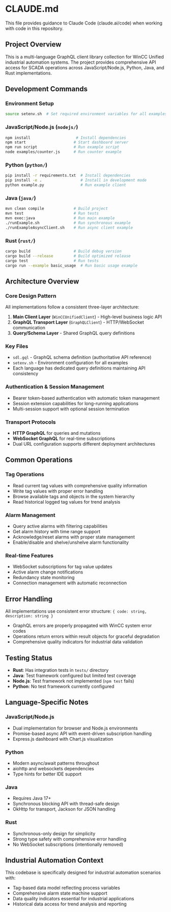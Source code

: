 # CLAUDE.md

This file provides guidance to Claude Code (claude.ai/code) when working with code in this repository.

## Project Overview

This is a multi-language GraphQL client library collection for WinCC Unified industrial automation systems. The project provides comprehensive API access for SCADA operations across JavaScript/Node.js, Python, Java, and Rust implementations.

## Development Commands

### Environment Setup
```bash
source setenv.sh  # Set required environment variables for all examples
```

### JavaScript/Node.js (`nodejs/`)
```bash
npm install                    # Install dependencies
npm start                     # Start dashboard server
npm run script                # Run example script
node examples/counter.js      # Run counter example
```

### Python (`python/`)
```bash
pip install -r requirements.txt  # Install dependencies
pip install -e .                 # Install in development mode
python example.py                # Run example client
```

### Java (`java/`)
```bash
mvn clean compile             # Build project
mvn test                      # Run tests
mvn exec:java                 # Run main example
./runExample.sh               # Run synchronous example
./runExampleAsyncClient.sh    # Run async client example
```

### Rust (`rust/`)
```bash
cargo build                   # Build debug version
cargo build --release         # Build optimized release
cargo test                    # Run tests
cargo run --example basic_usage  # Run basic usage example
```

## Architecture Overview

### Core Design Pattern
All implementations follow a consistent three-layer architecture:
1. **Main Client Layer** (`WinCCUnifiedClient`) - High-level business logic API
2. **GraphQL Transport Layer** (`GraphQLClient`) - HTTP/WebSocket communication
3. **Query/Schema Layer** - Shared GraphQL query definitions

### Key Files
- `sdl.gql` - GraphQL schema definition (authoritative API reference)
- `setenv.sh` - Environment configuration for all examples
- Each language has dedicated query definitions maintaining API consistency

### Authentication & Session Management
- Bearer token-based authentication with automatic token management
- Session extension capabilities for long-running applications
- Multi-session support with optional session termination

### Transport Protocols
- **HTTP GraphQL** for queries and mutations
- **WebSocket GraphQL** for real-time subscriptions
- Dual URL configuration supports different deployment architectures

## Common Operations

### Tag Operations
- Read current tag values with comprehensive quality information
- Write tag values with proper error handling
- Browse available tags and objects in the system hierarchy
- Read historical logged tag values for trend analysis

### Alarm Management
- Query active alarms with filtering capabilities
- Get alarm history with time range support
- Acknowledge/reset alarms with proper state management
- Enable/disable and shelve/unshelve alarm functionality

### Real-time Features
- WebSocket subscriptions for tag value updates
- Active alarm change notifications
- Redundancy state monitoring
- Connection management with automatic reconnection

## Error Handling
All implementations use consistent error structure: `{ code: string, description: string }`
- GraphQL errors are properly propagated with WinCC system error codes
- Operations return errors within result objects for graceful degradation
- Comprehensive quality indicators for industrial data validation

## Testing Status
- **Rust**: Has integration tests in `tests/` directory
- **Java**: Test framework configured but limited test coverage
- **Node.js**: Test framework not implemented (`npm test` fails)
- **Python**: No test framework currently configured

## Language-Specific Notes

### JavaScript/Node.js
- Dual implementation for browser and Node.js environments
- Promise-based async API with event-driven subscription handling
- Express.js dashboard with Chart.js visualization

### Python
- Modern async/await patterns throughout
- aiohttp and websockets dependencies
- Type hints for better IDE support

### Java
- Requires Java 17+
- Synchronous blocking API with thread-safe design
- OkHttp for transport, Jackson for JSON handling

### Rust
- Synchronous-only design for simplicity
- Strong type safety with comprehensive error handling
- No WebSocket subscriptions (intentionally removed)

## Industrial Automation Context
This codebase is specifically designed for industrial automation scenarios with:
- Tag-based data model reflecting process variables
- Comprehensive alarm state machine support
- Data quality indicators essential for industrial applications
- Historical data access for trend analysis and reporting